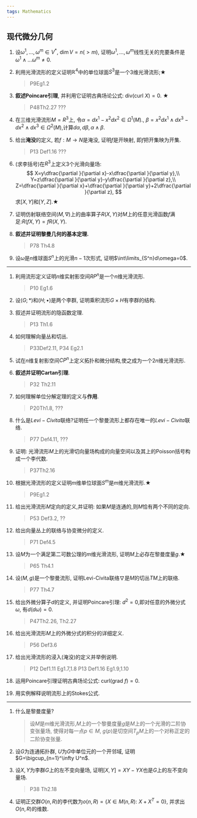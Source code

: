 ```yaml
---
tags: Mathematics
---
```


## 现代微分几何





1.   设$\omega^1,...,\omega^m\in V^*$, $\dim V=n(>m)$, 证明$\omega^1,...,\omega^m$线性无关的充要条件是$\omega^1\wedge...\omega^m\ne0$. 
     > 

2.   利用光滑流形的定义证明$\mathbb R^4$中的单位球面$S^3$是一个$3$维光滑流形;$\bigstar$ 

     >   P9Eg1.2

3.   **叙述Poincare引理**, 并利用它证明古典场论公式: $\mathrm{div}(\text{curl}\ X)=0$. $\bigstar$ 

     >   P48Th2.27 ???

4.   在三维光滑流形$M=R^3$上, 令$\alpha=dx^1-x^2dx^2\in\Omega^1(M)$., $\beta=x^2dx^1\wedge dx^3-dx^2\wedge dx^3\in \Omega^2(M)$,计算$d\alpha,d\beta,\alpha\wedge \beta$. 

     >   

5.   给出**淹没**的定义, 若$f:M\to N$是淹没, 证明$f$是开映射, 即$f$把开集映为开集. 

     >   P13 Def1.16 ???

6.   (求李括号)在$R^3$上定义3个光滑向量场:
     $$
     X=y\dfrac{\partial }{\partial x}-x\dfrac{\partial }{\partial y},\\
     Y=z\dfrac{\partial }{\partial y}-y\dfrac{\partial }{\partial z},\\
     Z=\dfrac{\partial }{\partial x}+\dfrac{\partial }{\partial y}+2\dfrac{\partial }{\partial z},
     $$
     求$[X,Y]$和$[Y,Z]$.$\bigstar$ 

     >   

7.   证明仿射联络空间$(M,\nabla)$上的曲率算子$R(X,Y)$对$M$上的任意光滑函数$f$满足:$R(fX,Y)=fR(X,Y)$. 

     >   

8.   **叙述并证明黎曼几何的基本定理.** 

     >   P78 Th4.8

9.   设$\omega$是$n$维球面$S^n$上的光滑$n-1$次形式, 证明$\int\limits_{S^n}d\omega=0$. 

     >   

---

1.   利用流形定义证明$n$维实射影空间$RP^n$是一个$n$维光滑流形. 

     >   P10 Eg1.6

2.   设$(G;*)$和$(H;\bullet)$是两个李群, 证明乘积流形$G\times H$有李群的结构. 

     >   

3.   叙述并证明流形的隐函数定理. 

     >   P13 Th1.6

4.   如何理解向量丛和切丛. 

     >   P33Def2.11, P34 Eg2.1

5.   试在$n$维复射影空间$CP^n$上定义拓扑和微分结构,使之成为一个$2n$维光滑流形. 

     >   

6.   **叙述并证明Cartan引理**.

     >   P32 Th2.11

7.   如何理解单位分解定理的定义与**作用**. 

     >   P20Th1.8, ???

8.   什么是$Levi-Civita$联络?证明任一个黎曼流形上都存在唯一的$Levi-Civita$联络.

     >   P77 Def4.11, ???

9.   证明: 光滑流形$M$上的光滑切向量场构成的向量空间以及其上的Poisson括号构成一个李代数. 

     >   P37Th2.16

10.   根据光滑流形的定义证明$m$维单位球面$S^m$是$m$维光滑流形.$\bigstar$ 

      >   P9Eg1.2

11.   给出光滑流形$M$定向的定义,并证明: 如果$M$是连通的,则$M$恰有两个不同的定向. 

      >   P53 Def3.2, ??

12.   给出向量丛上的联络与协变微分的定义. 

      >   P71 Def4.5

13.   设$M$为一个满足第二可数公理的$m$维光滑流形, 证明$M$上必存在黎曼度量$g$.$\bigstar$ 

      >   P65 Th4.1

14.   设$(M,g)$是一个黎曼流形, 证明Levi-Civita联络$\nabla$是$M$的切丛$TM$上的联络.

      >   P77 Th4.7

15.   给出外微分算子$d$的定义, 并证明Poincare引理: $d^2=0$,即对任意的外微分式$\omega$, 有$d(d\omega)=0$. 

      >   P47Th2.26, Th2.27

16.   给出光滑流形$M$上的外微分式的积分的详细定义.

      >   P56 Def3.6

17.   给出光滑流形的浸入(淹没)的定义并举例说明.

      >   P12 Def1.11 Eg1.7,1.8    P13 Def1.16 Eg1.9,1.10

18.   运用Poincare引理证明古典场论公式: $\text{curl}(\mathrm{grad}\ f)=0$. 

      >   

19.   用实例解释说明流形上的Stokes公式.

      >   



---

1.   什么是黎曼度量? 

     >   设$M$是$m$维光滑流形,$M$上的一个黎曼度量$g$是$M$上的一个光滑的二阶协变张量场, 使得对每一点$p\in M$, $g(p)$是切空间$T_pM$上的一个对称正定的二阶协变张量.

2.   设$G$为连通拓扑群, $U$为$G$中单位元的一个开邻域, 证明$G=\bigcup_{n=1}^\infty U^n$. 

     >   

3.   设$X,Y$为李群$G$上的左不变向量场, 证明$[X,Y]=XY-YX$也是$G$上的左不变向量场.

     >   P38 Th2.18

4.   证明正交群$O(n,R)$的李代数为$o(n,R)=\{X\in M(n,R):\ X+X^T= 0 \}$, 并求出$O(n,R)$的维数. 

     >   



